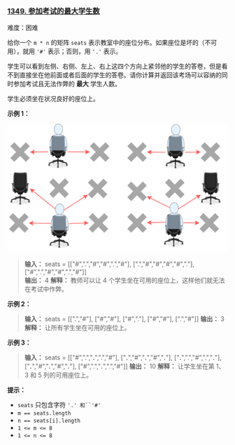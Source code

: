 ### [1349\. 参加考试的最大学生数](https://leetcode.cn/problems/maximum-students-taking-exam/)

难度：困难

给你一个 `m * n` 的矩阵 `seats` 表示教室中的座位分布。如果座位是坏的（不可用），就用 `'#'` 表示；否则，用 `'.'` 表示。

学生可以看到左侧、右侧、左上、右上这四个方向上紧邻他的学生的答卷，但是看不到直接坐在他前面或者后面的学生的答卷。请你计算并返回该考场可以容纳的同时参加考试且无法作弊的 **最大** 学生人数。

学生必须坐在状况良好的座位上。

**示例 1：**

![](./assets/img/Question1349.png)

> **输入：** seats = \[["#",".","#","#",".","#"],
>                      [".","#","#","#","#","."],  
>                      ["#",".","#","#",".","#"]]  
> **输出：** 4
> **解释：** 教师可以让 4 个学生坐在可用的座位上，这样他们就无法在考试中作弊。

**示例 2：**

> **输入：** seats = \[[".","#"],
>                      ["#","#"],
>                      ["#","."],
>                      ["#","#"],
>                      [".","#"]]
> **输出：** 3
> **解释：** 让所有学生坐在可用的座位上。

**示例 3：**

> **输入：** seats = \[["#",".","**.**",".","#"],
>                      ["**.**","#","**.**","#","**.**"],
>                      ["**.**",".","#",".","**.**"],
>                      ["**.**","#","**.**","#","**.**"],
>                      ["#",".","**.**",".","#"]]
> **输出：** 10
> **解释：** 让学生坐在第 1、3 和 5 列的可用座位上。

**提示：**

- `seats` 只包含字符 `'.' 和``'#'`
- `m == seats.length`
- `n == seats[i].length`
- `1 <= m <= 8`
- `1 <= n <= 8`
